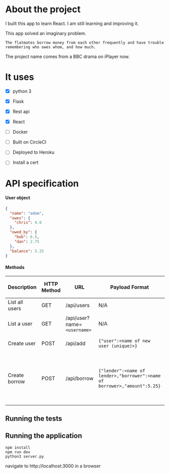 # About the project

I built this app to learn React. I am still learning and improving it.

This app solved an imaginary problem.

```
The flatmates borrow money from each other frequently and have trouble remembering who owes whom, and how much.
```

The project name comes from a BBC drama on iPlayer now.

# It uses

- [x] python 3
- [x] Flask
- [x] Rest api
- [x] React

- [ ] Docker
- [ ] Built on CircleCI
- [ ] Deployed to Heroku
- [ ] Install a cert


# API specification

#### User object

```json
{
  "name": "adam",
  "owes": {
    "chris": 4.0
  },
  "owed_by": {
    "bob": 6.5,
    "dan": 2.75
  },
  "balance": 5.25
}
```

#### Methods

| Description    | HTTP Method | URL                         | Payload Format                                                            | Response w/o Payload         | Response w/ Payload                                                             |
| -------------- | ----------- | --------------------------- | ------------------------------------------------------------------------- | ---------------------------- | ------------------------------------------------------------------------------- |
| List all users | GET         | /api/users                  | N/A                                                                       | `<all users>`                |
| List a user    | GET         | /api/user?name=`<username>` | N/A                                                                       | `<User object for the user>` |
| Create user    | POST        | /api/add                    | `{"user":<name of new user (unique)>}`                                    | N/A                          | `<User object for new user>`                                                    |
| Create borrow  | POST        | /api/borrow                   | `{"lender":<name of lender>,"borrower":<name of borrower>,"amount":5.25}` | N/A                          | `{"users":<updated User objects for <lender> and <borrower> (sorted by name)>}` |

## Running the tests

## Running the application

```
npm install
npm run dev
python3 server.py
```
navigate to http://localhost:3000 in a browser

